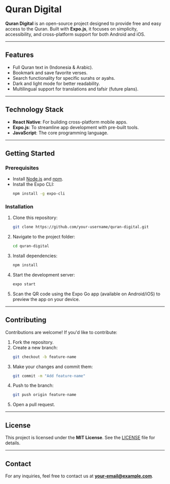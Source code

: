 
# Quran Digital

**Quran Digital** is an open-source project designed to provide free and easy access to the Quran. Built with **Expo.js**, it focuses on simplicity, accessibility, and cross-platform support for both Android and iOS.

---

## Features

- Full Quran text in (Indonesia & Arabic).
- Bookmark and save favorite verses.
- Search functionality for specific surahs or ayahs.
- Dark and light mode for better readability.
- Multilingual support for translations and tafsir (future plans).

---

## Technology Stack

- **React Native**: For building cross-platform mobile apps.
- **Expo.js**: To streamline app development with pre-built tools.
- **JavaScript**: The core programming language.

---

## Getting Started

### Prerequisites

- Install [Node.js](https://nodejs.org/) and [npm](https://www.npmjs.com/).
- Install the Expo CLI:
  ```bash
  npm install -g expo-cli
  ```

### Installation

1. Clone this repository:
   ```bash
   git clone https://github.com/your-username/quran-digital.git
   ```
2. Navigate to the project folder:
   ```bash
   cd quran-digital
   ```
3. Install dependencies:
   ```bash
   npm install
   ```

4. Start the development server:
   ```bash
   expo start
   ```

5. Scan the QR code using the Expo Go app (available on Android/iOS) to preview the app on your device.

---

## Contributing

Contributions are welcome! If you'd like to contribute:

1. Fork the repository.
2. Create a new branch:
   ```bash
   git checkout -b feature-name
   ```
3. Make your changes and commit them:
   ```bash
   git commit -m "Add feature-name"
   ```
4. Push to the branch:
   ```bash
   git push origin feature-name
   ```
5. Open a pull request.

---

## License

This project is licensed under the **MIT License**. See the [LICENSE](LICENSE) file for details.

---

## Contact

For any inquiries, feel free to contact us at **your-email@example.com**.
